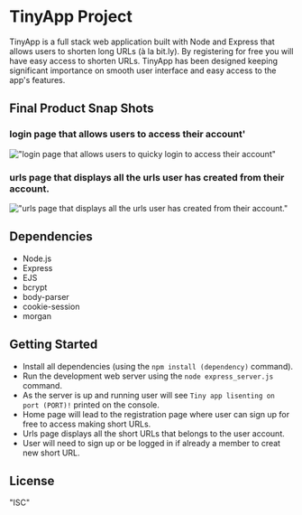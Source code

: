 # TinyApp Project

TinyApp is a full stack web application built with Node and Express that allows users to shorten long URLs (à la bit.ly). By registering for free you will have easy access to shorten URLs. TinyApp has been designed keeping significant importance on smooth user interface and easy access to the app's features.  

## Final Product Snap Shots
### login page that allows users to access their account'
!["login page that allows users to quicky login to access their account"](https://github.com/naman226/tinyapp/blob/feature/user-registration/docs/login-page.png?raw=true)
### urls page that displays all the urls user has created from their account.
!["urls page that displays all the urls user has created from their account."](https://github.com/naman226/tinyapp/blob/feature/user-registration/docs/urls-page.png?raw=true)

## Dependencies

- Node.js
- Express
- EJS
- bcrypt
- body-parser
- cookie-session
- morgan


## Getting Started

- Install all dependencies (using the `npm install (dependency)` command).
- Run the development web server using the `node express_server.js` command.
- As the server is up and running user will see `Tiny app lisenting on port (PORT)!` printed on the console.
- Home page will lead to the registration page where user can sign up for free to access making short URLs.
- Urls page displays all the short URLs that belongs to the user account.
- User will need to sign up or be logged in if already a member to creat new short URL.

## License

"ISC"